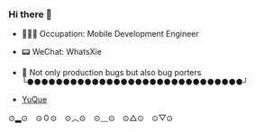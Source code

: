 ### Hi there 👋

- 👨🏻‍💻 Occupation: Mobile Development Engineer
- 📟 WeChat: WhatsXie
- 🤪 Not only production bugs but also bug porters
╰●●●●●●●●●●●●●●●●●●●●●●●●●●●●●●╯

- [YuQue](https://www.yuque.com/xietian-dz3wk)

⊙▂⊙　⊙０⊙　⊙︿⊙　⊙﹏⊙　⊙△⊙　⊙▽⊙

<!--
**ReverseScale/ReverseScale** is a ✨ _special_ ✨ repository because its `README.md` (this file) appears on your GitHub profile.

Here are some ideas to get you started:

- 🔭 I’m currently working on ...
- 🌱 I’m currently learning ...
- 👯 I’m looking to collaborate on ...
- 🤔 I’m looking for help with ...
- 💬 Ask me about ...
- 📫 How to reach me: ...
- 😄 Pronouns: ...
- ⚡ Fun fact: ...
-->

